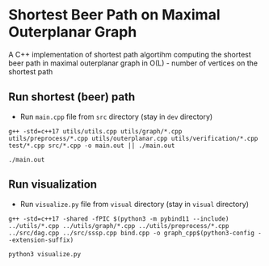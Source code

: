 # Shortest Beer Path on Maximal Outerplanar Graph

A C++ implementation of shortest path algortihm computing the shortest beer path in maximal outerplanar graph in O(L) - number of vertices on the shortest path

## Run shortest (beer) path
- Run ```main.cpp``` file from `src` directory (stay in `dev` directory)
```
g++ -std=c++17 utils/utils.cpp utils/graph/*.cpp utils/preprocess/*.cpp utils/outerplanar.cpp utils/verification/*.cpp test/*.cpp src/*.cpp -o main.out || ./main.out

./main.out
```

## Run visualization
- Run ```visualize.py``` file from `visual` directory (stay in `visual` directory)
```
g++ -std=c++17 -shared -fPIC $(python3 -m pybind11 --include) ../utils/*.cpp ../utils/graph/*.cpp ../utils/preprocess/*.cpp ../src/dag.cpp ../src/sssp.cpp bind.cpp -o graph_cpp$(python3-config --extension-suffix)

python3 visualize.py
```
